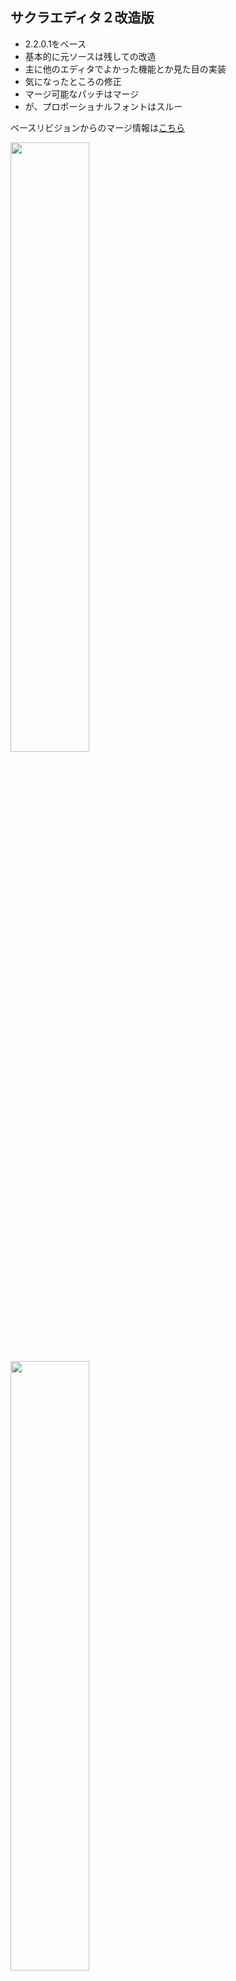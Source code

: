 ## サクラエディタ２改造版
* 2.2.0.1をベース
* 基本的に元ソースは残しての改造
* 主に他のエディタでよかった機能とか見た目の実装
* 気になったところの修正
* マージ可能なパッチはマージ
* が、プロポーショナルフォントはスルー

ベースリビジョンからのマージ情報は[こちら](https://github.com/rabbiteariris/sakura2/blob/master/changes_from_r4011.txt)

<img src="https://raw.github.com/wiki/rabbiteariris/sakura2/images/sakura0.png" width="50%">
<img src="https://raw.github.com/wiki/rabbiteariris/sakura2/images/sakura1.png" width="50%">

<br>

<sup>†</sup> レジストリによる調整が可能な項目

## 機能変更
* 履歴の数を変更（検索、置換、Grep） <sup>†</sup>
* ファイルの多重オープンを許可（Shiftを押しながらファイルドロップ）
* 行番号 <sup>†</sup>
  - 最上部行・最終行・10行おきに数値、1・5行おきに指定文字（Borland IDE like）
* 行を中央ぞろえにする
* キャレット <sup>†</sup>
  - サイズの変更
  - 1バイトコードの時は1px、2バイトコードの時は2px
  - 半角入力の時は1px、全角入力の時は2px
  - カーソル移動リピート時の幅を 1 に変更
* カーソル行アンダーラインは左端（行番号）から
* 水平スクロール
  - スクロール開始マージンを 1 に変更。画面の端でスクロール開始
  - スクロール幅を 16 に設定。一度に大きく移動することで見やすくする (動きはメモ帳参照)
* 空白タブ
  - 半角空白（半角空白文字に "･" を描画）
  - タブ文字（矢印）の鏃(>)は表示しない
  - 「長い矢印」「短い矢印」→「線」
  - カラーを現在のテキスト色と現在の背景色をブレンドにする <sup>†</sup>
    - カラー設定は無効になります
    - コメント中の色も変更されます
* アウトライン解析ダイアログ <sup>†</sup>
  - フォントをメインフォントにする
  - ドッキング時にウィンドウカラーをテキストに合わせない
* 選択領域
  - （テキスト、背景のブレンド率指定） <sup>†</sup>
  - 選択時、テキスト属性に選択領域ではなく現在のテキストの属性を使用する
* コメント行（改行以降もカラーを有効にする）
* 折り返し記号表示時に折り返し位置の線を引かない <sup>†</sup>
* ステータスバー
  - タイプ名を表示  
  - タブサイズを表示  
  - RECの色を赤にする  
  - 「? 行 ? 桁」→「(?, ?)」に変更、左端に表示  
* 正規表現検索の際、検索文字列の正規表現記号をクォートする <sup>†</sup>
* Grep変更
  - Grepするフォルダの指定枠を物理的に増やす
  - 指定フォルダをすべてチェックをはずすと「現在編集中のファイルから検索」とする
  - 「現在編集中のファイルから検索」をチェックした時の状態を保持しないようにする  - ファイル(フィルタ)指定はフォルダのあとに置く
  - 検索中のダイアログを中央に置かない（リアルタイム時に見づらいため）
* 置換変更（置換後文字列に置換前文字列を設定する） <sup>†</sup>
* フォルダ選択ダイアログを変更（CLSID_FileOpenDialogを使用）
* ダイレクトタグジャンプ一覧を変更（表示するカラムの選別と並び替え）
* 外部コマンド実行ダイアログを変更（ウィンドウの位置が決まった位置にでるようにする）

## バグ?修正
* 検索マーク切り替えの際に検索ダイアログの「正規表現」が影響を受けないようにする
* インクリメンタルサーチの際に検索ダイアログの「正規表現」が影響を受けないようにする
* 行番号が非表示でブックマークが表示のときブックマークは線で描画する
* ウェイトカーソルを文字列削除時に表示しない（アンドゥのときなど）
* ルーラー非表示時は「ルーラーとテキストの隙間」を無視する
* 行番号縦線を行番号の色で描画する
* カーソル上下移動時に次の条件?のときに画面の更新が間に合わずに描画が崩れる
  - キーリピートが早い  
  - 裏で描画を頻繁に行うアプリが動いている（MacType使用時に確認）
* カーソル移動時のちらつき（MacType使用時に確認）を暫定で対処
